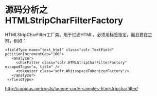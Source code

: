 源码分析之HTMLStripCharFilterFactory
==============
HTMLStripCharFilter工厂类，用于过滤HTML，必须用<charFilter>标签指定，而且要在<tokenizer>之前，例如：  

    <fieldType name="text_html" class="solr.TextField" positionIncrementGap="100">
       <analyzer>
         <charFilter class="solr.HTMLStripCharFilterFactory" escapedTags="a, title" />
         <tokenizer class="solr.WhitespaceTokenizerFactory"/>
       </analyzer>
     </fieldType>


http://copious.me/posts/lucene-code-samples-htmlstripcharfilter/
